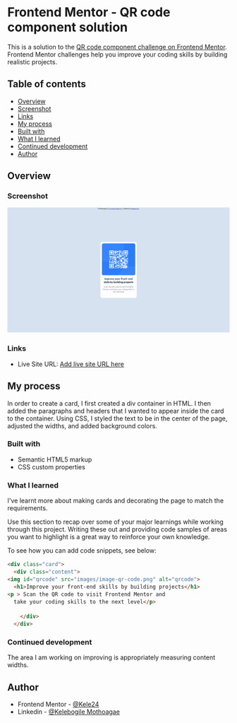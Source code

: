 # Frontend Mentor - QR code component solution

This is a solution to the [QR code component challenge on Frontend Mentor](https://www.frontendmentor.io/challenges/qr-code-component-iux_sIO_H). Frontend Mentor challenges help you improve your coding skills by building realistic projects. 

## Table of contents

  - [Overview](#overview)
  - [Screenshot](#screenshot)
  - [Links](#links)
  - [My process](#my-process)
  - [Built with](#built-with)
  - [What I learned](#what-i-learned)
  - [Continued development](#continued-development)
  - [Author](#author)


## Overview

### Screenshot

![Alt text](image.png)


### Links

- Live Site URL: [Add live site URL here](https://kele24.github.io/code-projects-by-kele24/)

## My process
In order to create a card, I first created a div container in HTML. I then added the paragraphs and headers that I wanted to appear inside the card to the container. Using CSS, I styled the text to be in the center of the page, adjusted the widths, and added background colors. 

### Built with

- Semantic HTML5 markup
- CSS custom properties


### What I learned
I've learnt more about making cards and decorating the page to match the requirements.


Use this section to recap over some of your major learnings while working through this project. Writing these out and providing code samples of areas you want to highlight is a great way to reinforce your own knowledge.

To see how you can add code snippets, see below:

```html
<div class="card">
  <div class="content">
<img id="qrcode" src="images/image-qr-code.png" alt="qrcode">
  <h1>Improve your front-end skills by building projects</h1>
<p > Scan the QR code to visit Frontend Mentor and 
  take your coding skills to the next level</p>

    </div>
  </div>
 ```

### Continued development
The area I am working on improving is appropriately measuring content widths.


## Author
- Frontend Mentor - [@Kele24](https://www.frontendmentor.io/profile/Kele24)
- Linkedin - [@Kelebogile Mothoagae](https://www.linkedin.com/in/kelebogile-mothoagae-7ab4b71b7/)


